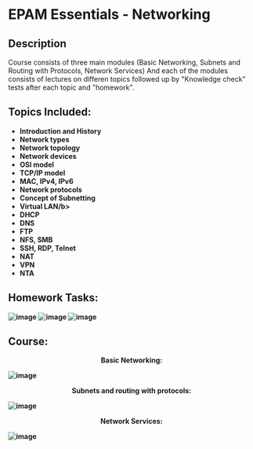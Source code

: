 <h1>EPAM Essentials - Networking</h1>

<h2>Description</h2>
Course consists of three main modules (Basic Networking, Subnets and Routing with Protocols, Network Services) And each of the modules consists of lectures on differen topics followed up by "Knowledge check" tests after each topic and "homework".
<br />


<h2>Topics Included:</h2>

- <b>Introduction and History</b> 
- <b>Network types</b>
- <b>Network topology</b> 
- <b>Network devices</b>
- <b>OSI model</b> 
- <b>TCP/IP model</b>
- <b>MAC, IPv4, IPv6</b> 
- <b>Network protocols</b>
- <b>Concept of Subnetting</b>
- <b>Virtual LAN/b>
- <b>DHCP</b>
- <b>DNS</b>
- <b>FTP</b>
- <b>NFS, SMB</b>
- <b>SSH, RDP, Telnet</b>
- <b>NAT</b>
- <b>VPN</b>
- <b>NTA</b>

<h2> Homework Tasks: </h2>

![image](https://github.com/DomasMas0303/Networking/assets/125759458/537d197f-0170-4b87-a011-fc152a534f06)
![image](https://github.com/DomasMas0303/Networking/assets/125759458/024353c0-8cef-48e4-94a1-82edbcf1d805)
![image](https://github.com/DomasMas0303/Networking/assets/125759458/c3b01bf9-3b87-40fa-b6ff-1ab503c34915)




<h2>Course:</h2>

<p align="center">
Basic Networking:
 
![image](https://github.com/DomasMas0303/Networking/assets/125759458/60a7734a-58f0-430f-b0dc-25615c1727e6)

<p align="center">
Subnets and routing with protocols:
 
![image](https://github.com/DomasMas0303/Networking/assets/125759458/683e858d-669c-4ce1-8918-8568651a09f2)

<p align="center">
Network Services:

![image](https://github.com/DomasMas0303/Networking/assets/125759458/0cb043bf-6737-4316-8e90-5f14783d5315)





